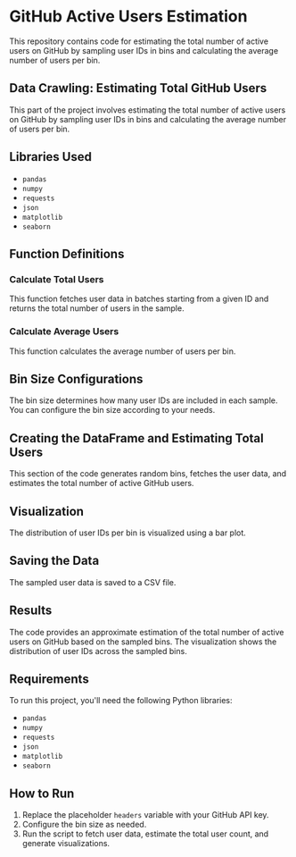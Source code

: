 # GitHub Active Users Estimation

This repository contains code for estimating the total number of active users on GitHub by sampling user IDs in bins and calculating the average number of users per bin.

## Data Crawling: Estimating Total GitHub Users

This part of the project involves estimating the total number of active users on GitHub by sampling user IDs in bins and calculating the average number of users per bin.

## Libraries Used

- `pandas`
- `numpy`
- `requests`
- `json`
- `matplotlib`
- `seaborn`

## Function Definitions

### Calculate Total Users
This function fetches user data in batches starting from a given ID and returns the total number of users in the sample.

### Calculate Average Users
This function calculates the average number of users per bin.

## Bin Size Configurations

The bin size determines how many user IDs are included in each sample. You can configure the bin size according to your needs.

## Creating the DataFrame and Estimating Total Users

This section of the code generates random bins, fetches the user data, and estimates the total number of active GitHub users.

## Visualization

The distribution of user IDs per bin is visualized using a bar plot.

## Saving the Data

The sampled user data is saved to a CSV file.

## Results

The code provides an approximate estimation of the total number of active users on GitHub based on the sampled bins. The visualization shows the distribution of user IDs across the sampled bins.

## Requirements

To run this project, you'll need the following Python libraries:

- `pandas`
- `numpy`
- `requests`
- `json`
- `matplotlib`
- `seaborn`

## How to Run

1. Replace the placeholder `headers` variable with your GitHub API key.
2. Configure the bin size as needed.
3. Run the script to fetch user data, estimate the total user count, and generate visualizations.
